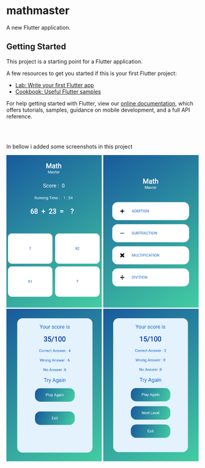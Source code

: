 # mathmaster

A new Flutter application.

## Getting Started

This project is a starting point for a Flutter application.

A few resources to get you started if this is your first Flutter project:

- [Lab: Write your first Flutter app](https://flutter.dev/docs/get-started/codelab)
- [Cookbook: Useful Flutter samples](https://flutter.dev/docs/cookbook)

For help getting started with Flutter, view our
[online documentation](https://flutter.dev/docs), which offers tutorials,
samples, guidance on mobile development, and a full API reference.


<br>
<br>
<p>In bellow i added some screenshots in this project</p>
<img src="images/Screenshot_2021-01-17-00-31-08 (2).png" width="250", height="400" >
<img src="images/Screenshot_2021-01-17-00-30-11 (2).png" width="250", height="400" >
<img src="images/Screenshot_2021-01-17-01-01-34 (2).png" width="250", height="400" >
<img src="images/Screenshot_2021-01-17-00-28-07 (2).png" width="250", height="400" >
